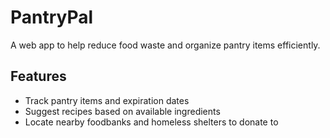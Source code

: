 # PantryPal
A web app to help reduce food waste and organize pantry items efficiently.

## Features
- Track pantry items and expiration dates
- Suggest recipes based on available ingredients
- Locate nearby foodbanks and homeless shelters to donate to